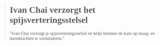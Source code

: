 ><h1 style="font-family:papyrus">Ivan Chai verzorgt het spijsverteringsstelsel</h1 style="font-family:lato">
>
><p style="font-family:papyrus">"Ivan Chai verzorgt je spijsverteringsstelsel en helpt hiermee de kans op maag- en darmklachten te verminderen."</p>
